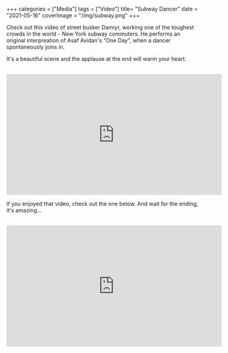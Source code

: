 +++
categories = ["Media"]
tags = ["Video"]
title= "Subway Dancer"
date = "2021-05-16"
coverImage = "/img/subway.png"
+++

Check out this video of street busker Damiyr, working one of the toughest crowds in the world - New York subway commuters. He performs an original interpreation of Asaf Avidan's "One Day", when a dancer spontaneously joins in.

<!--more-->

It's a beautiful scene and the applause at the end will warm your heart.

<br>

<iframe width="560" height="315" src="https://www.youtube.com/embed/gGG5uwIAKHM" frameborder="0" allow="accelerometer; autoplay; clipboard-write; encrypted-media; gyroscope; picture-in-picture" allowfullscreen></iframe>

If you enjoyed that video, check out the one below. And wait for the ending, it's amazing...

<br>

<iframe width="560" height="315" src="https://www.youtube.com/embed/RcpCjLDb-n8" title="YouTube video player" frameborder="0" allow="accelerometer; autoplay; clipboard-write; encrypted-media; gyroscope; picture-in-picture" allowfullscreen></iframe>
